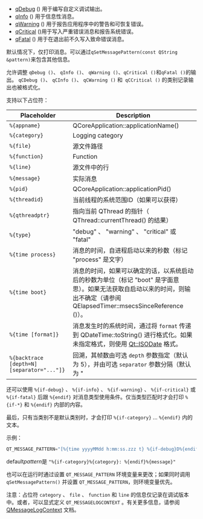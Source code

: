 - [qDebug](https://runebook.dev/zh/docs/qt/qtglobal#qDebug) () 用于编写自定义调试输出。
- [qInfo](https://runebook.dev/zh/docs/qt/qtglobal#qInfo) () 用于信息性消息。
- [qWarning](https://runebook.dev/zh/docs/qt/qtglobal#qWarning) () 用于报告应用程序中的警告和可恢复错误。
- [qCritical](https://runebook.dev/zh/docs/qt/qtglobal#qCritical) ()用于写入严重错误消息和报告系统错误。
- [qFatal](https://runebook.dev/zh/docs/qt/qtglobal#qFatal) () 用于在退出前不久写入致命错误消息。

默认情况下，仅打印消息。可以通过`qSetMessagePattern(const QString &pattern)`来包含其他信息。

允许调整 `qDebug ()`、 `qInfo ()`、 `qWarning ()`、` qCritical () `和` qFatal () `的输出。 `qCDebug ()`、 `qCInfo ()`、 `qCWarning ()` 和` qCCritical ()` 的类别记录输出也被格式化。



支持以下占位符：

| Placeholder                                | Description                                                  |
| ------------------------------------------ | ------------------------------------------------------------ |
| `%{appname}`                               | QCoreApplication::applicationName()                          |
| `%{category}`                              | Logging category                                             |
| `%{file}`                                  | 源文件路径                                                   |
| `%{function}`                              | Function                                                     |
| `%{line}`                                  | 源文件中的行                                                 |
| `%{message}`                               | 实际消息                                                     |
| `%{pid}`                                   | QCoreApplication::applicationPid()                           |
| `%{threadid}`                              | 当前线程的系统范围ID（如果可以获得）                         |
| `%{qthreadptr}`                            | 指向当前 QThread 的指针（ QThread::currentThread() 的结果）  |
| `%{type}`                                  | "debug" 、 "warning" 、 "critical" 或 "fatal"                |
| `%{time process}`                          | 消息的时间，自进程启动以来的秒数（标记 "process" 是文字）    |
| `%{time boot}`                             | 消息的时间，如果可以确定的话，以系统启动后的秒数为单位（标记 "boot" 是字面意思）。如果无法获取自启动以来的时间，则输出不确定（请参阅 QElapsedTimer::msecsSinceReference ()）。 |
| `%{time [format]}`                         | 消息发生时的系统时间，通过将 `format` 传递到 QDateTime::toString() 进行格式化。如果未指定格式，则使用 [Qt::ISODate](https://runebook.dev/zh/docs/qt/qt#DateFormat-enum) 格式。 |
| `%{backtrace [depth=N] [separator="..."]}` | 回溯，其帧数由可选 `depth` 参数指定（默认为 5），并由可选 `separator` 参数分隔（默认为 " |

还可以使用 `%{if-debug}` 、 `%{if-info}` 、 `%{if-warning}` 、 `%{if-critical}` 或 `%{if-fatal}` 后跟 `%{endif}` 对消息类型使用条件。仅当类型匹配时才会打印 `%{if-*}` 和 `%{endif}` 内部的内容。

最后，只有当类别不是默认类别时，才会打印 `%{if-category}` ... `%{endif}` 内的文本。

示例：

```cpp
QT_MESSAGE_PATTERN="[%{time yyyyMMdd h:mm:ss.zzz t} %{if-debug}D%{endif}%{if-info}I%{endif}%{if-warning}W%{endif}%{if-critical}C%{endif}%{if-fatal}F%{endif}] %{file}:%{line} - %{message}"
```

default*pattern*是 `"%{if-category}%{category}: %{endif}%{message}" `

也可以在运行时通过设置 `QT_MESSAGE_PATTERN` 环境变量来更改；如果同时调用 `qSetMessagePattern()` 并设置 `QT_MESSAGE_PATTERN`，则环境变量优先。

注意：占位符 `category` 、 `file` 、 `function` 和 `line` 的信息仅记录在调试版本中。或者，可以显式定义 `QT_MESSAGELOGCONTEXT` 。有关更多信息，请参阅 [QMessageLogContext](https://runebook.dev/zh/docs/qt/qmessagelogcontext) 文档。

